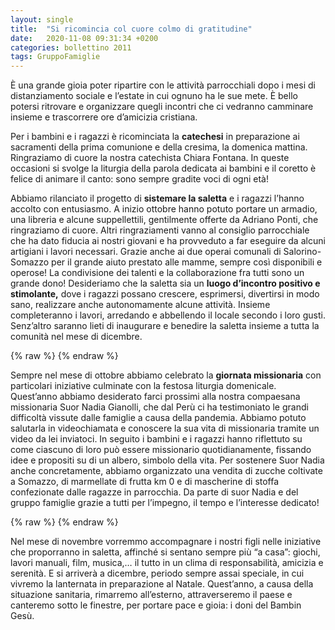 ```yaml
---
layout: single
title:  "Si ricomincia col cuore colmo di gratitudine"
date:   2020-11-08 09:31:34 +0200
categories: bollettino 2011
tags: GruppoFamiglie
---
```


È una grande gioia poter ripartire con le attività parrocchiali dopo i mesi di distanziamento sociale e l’estate in cui ognuno ha le sue mete. È bello potersi ritrovare e organizzare quegli incontri che ci vedranno camminare insieme e trascorrere ore d’amicizia cristiana.

Per i bambini e i ragazzi è ricominciata la **catechesi** in preparazione ai sacramenti della prima comunione e della cresima, la domenica mattina. Ringraziamo di cuore la nostra catechista Chiara Fontana. In queste occasioni si svolge la liturgia della parola dedicata ai bambini e il coretto è felice di animare il canto: sono sempre gradite voci di ogni età!

Abbiamo rilanciato il progetto di **sistemare la saletta** e i ragazzi l’hanno accolto con entusiasmo. A inizio ottobre hanno potuto portare un armadio, una libreria e alcune suppellettili, gentilmente offerte da Adriano Ponti, che ringraziamo di cuore. Altri ringraziamenti vanno al consiglio parrocchiale che ha dato fiducia ai nostri giovani e ha provveduto a far eseguire da alcuni artigiani i lavori necessari. Grazie anche ai due operai comunali di Salorino-Somazzo per il grande aiuto prestato alle mamme, sempre così disponibili e operose! La condivisione dei talenti e la collaborazione fra tutti sono un grande dono! Desideriamo che la saletta sia un **luogo d’incontro positivo e stimolante,** dove i ragazzi possano crescere, esprimersi, divertirsi in modo sano, realizzare anche autonomamente alcune attività. Insieme completeranno i lavori, arredando e abbellendo il locale secondo i loro gusti. Senz’altro saranno lieti di inaugurare e benedire la saletta insieme a tutta la comunità nel mese di dicembre.


{% raw %}<img class="full"
     src="/assets/images/bollettino2011/famiglie_1.jpg"
     alt="">
{% endraw %}


Sempre nel mese di ottobre abbiamo celebrato la **giornata missionaria** con particolari iniziative culminate con la festosa liturgia domenicale. Quest’anno abbiamo desiderato farci prossimi alla nostra compaesana missionaria Suor Nadia Gianolli, che dal Perù ci ha testimoniato le grandi difficoltà vissute dalle famiglie a causa della pandemia. Abbiamo potuto salutarla in videochiamata e conoscere la sua vita di missionaria tramite un video da lei inviatoci. In seguito i bambini e i ragazzi hanno riflettuto su come ciascuno di loro può essere missionario quotidianamente, fissando idee e propositi su di un albero, simbolo della vita. Per sostenere Suor Nadia anche concretamente, abbiamo organizzato una vendita di zucche coltivate a Somazzo, di marmellate di frutta km 0 e di mascherine di stoffa confezionate dalle ragazze in parrocchia. Da parte di suor Nadia e del gruppo famiglie grazie a tutti per l’impegno, il tempo e l’interesse dedicato! 

{% raw %}<img class="full"
     src="/assets/images/bollettino2011/famiglie_2.jpg"
     alt="">
{% endraw %}

Nel mese di novembre vorremmo accompagnare i nostri figli nelle iniziative che proporranno in saletta, affinché si sentano sempre più “a casa”: giochi, lavori manuali, film, musica,… il tutto in un clima di responsabilità, amicizia e serenità. E si arriverà a dicembre, periodo sempre assai speciale, in cui vivremo la lanternata in preparazione al Natale. Quest’anno, a causa della situazione sanitaria, rimarremo all’esterno, attraverseremo il paese e canteremo sotto le finestre, per portare pace e gioia: i doni del Bambin Gesù. 

